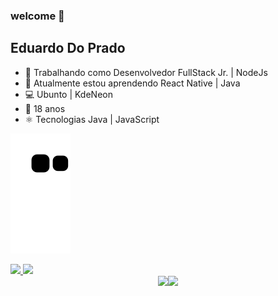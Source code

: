 ### welcome 👋
## Eduardo Do Prado

- 🔭 Trabalhando como Desenvolvedor FullStack Jr. | NodeJs
- 🌱 Atualmente estou aprendendo React Native | Java 
- 💻 Ubunto | KdeNeon
- 👦 18 anos
- ⚛ Tecnologias Java | JavaScript

![Snake animation](https://github.com/EduPrad0/EduPrad0/blob/output/github-contribution-grid-snake.svg)

<div>
<a href="https://github.com/EduPrad0">
<img height="180em" src="https://github-readme-stats.vercel.app/api/top-langs/?username=EduPrad0&layout=compact&langs_count=7&theme=dracula"/>
<img height="180em" src="https://github-readme-stats.vercel.app/api?username=EduPrad0&show_icons=true&theme=dracula&include_all_commits=true&count_private=true"/>
</div>

<div style="display:flex;align-items:center;justify-content:center;">
<a href="https://www.instagram.com/edu.prad0/" target="_blank"><img src="https://img.shields.io/badge/-Instagram-%23E4405F?style=for-the-badge&logo=instagram&logoColor=white" target="_blank"></a>
<a href="https://www.linkedin.com/in/d-prado-eduardo/" target="_blank"><img src="https://img.shields.io/badge/-LinkedIn-%230077B5?style=for-the-badge&logo=linkedin&logoColor=white" target="_blank"></a>   
</div>
